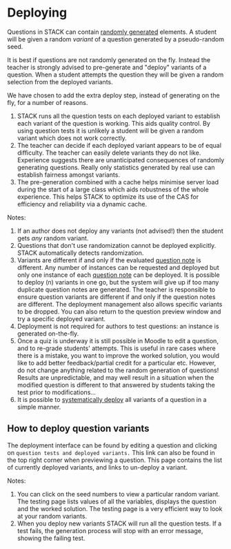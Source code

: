 # Deploying

Questions in STACK can contain [randomly generated](../CAS/Random.md) elements.  A student will be given a random _variant_ of a question generated by a pseudo-random seed.

It is best if questions are not randomly generated on the fly.  Instead the teacher is strongly advised to pre-generate and "deploy" variants of a question.  When a student attempts the question they will be given a random selection from the deployed variants.

We have chosen to add the extra deploy step, instead of generating on the fly, for a number of reasons.

1. STACK runs all the question tests on each deployed variant to establish each variant of the question is working. This aids quality control. By using question tests it is unlikely a student will be given a random variant which does not work correctly.
2. The teacher can decide if each deployed variant appears to be of equal difficulty.  The teacher can easily delete variants they do not like.  Experience suggests there are unanticipated consequences of randomly generating questions.  Really only statistics generated by real use can establish fairness amongst variants.
3. The pre-generation combined with a cache helps minimise server load during the start of a large class which aids robustness of the whole experience.  This helps STACK to optimize its use of the CAS for efficiency and reliability via a dynamic cache.

Notes:

1. If an author does not deploy any variants (not advised!) then the student gets _any_ random variant.
2. Questions that don't use randomization cannot be deployed explicitly.  STACK automatically detects randomization.
3. Variants are different if and only if the evaluated [question note](../Authoring/Question_note.md) is different. Any number of instances can be requested and deployed but only one instance of each [question note](../Authoring/Question_note.md) can be deployed.  It is possible to deploy \(n\) variants in one go, but the system will give up if too many duplicate question notes are generated.  The teacher is responsible to ensure question variants are different if and only if the question notes are different.  The deployment management also allows specific variants to be dropped.  You can also return to the question preview window and try a specific deployed variant.
4. Deployment is not required for authors to test questions: an instance is generated on-the-fly.
5. Once a quiz is underway it is still possible in Moodle to edit a question, and to re-grade students' attempts.  This is useful in rare cases where there is a mistake, you want to improve the worked solution, you would like to add better feedback/partial credit for a particular etc.  However, do not change anything related to the random generation of questions!  Results are unpredictable, and may well result in a situation when the modified question is different to that answered by students taking the test prior to modifications...
6. It is possible to [systematically deploy](../Maintaining/Systematic_deployment.md) all variants of a question in a simple manner.

## How to deploy question variants ##

The deployment interface can be found by editing a question and clicking on `question tests and deployed variants.` This link can also be found in the top right corner when previewing a question. This page contains the list of currently deployed variants, and links to un-deploy a variant.

Notes:

1. You can click on the seed numbers to view a particular random variant.  The testing page lists values of all the variables, displays the question and the worked solution.  The testing page is a very efficient way to look at your random variants.
2. When you deploy new variants STACK will run all the question tests.  If a test fails, the generation process will stop with an error message, showing the failing test.
